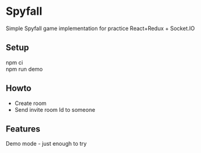 # Spyfall
Simple Spyfall game implementation for practice
React+Redux + Socket.IO

## Setup
npm ci  
npm run demo


## Howto
- Create room
- Send invite room Id to someone

## Features
Demo mode - just enough to try
